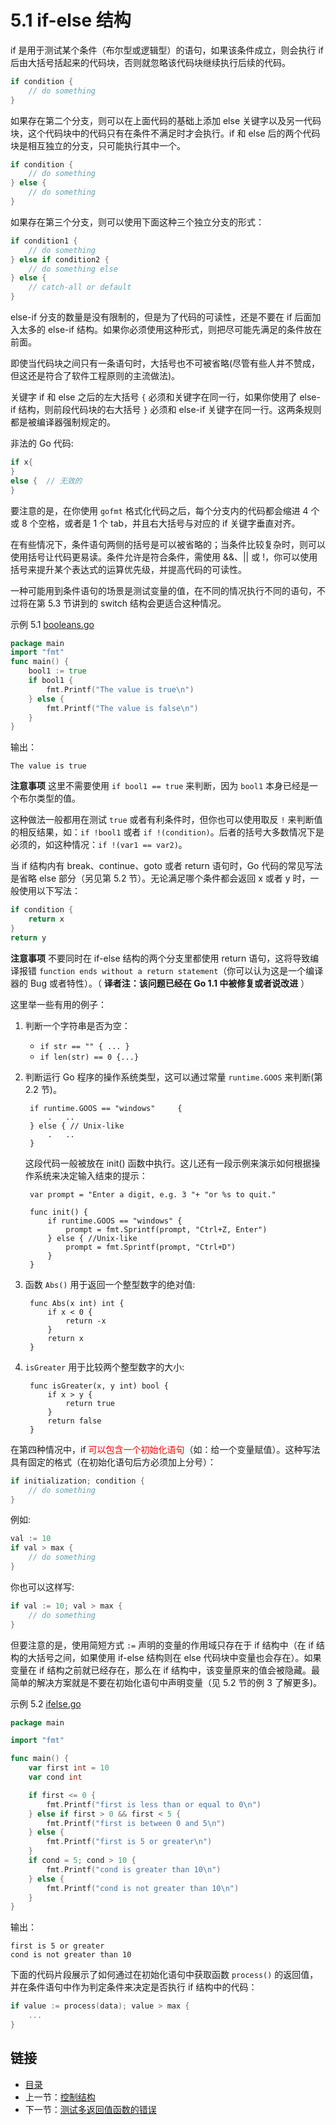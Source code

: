 # 5.1 if-else 结构

if 是用于测试某个条件（布尔型或逻辑型）的语句，如果该条件成立，则会执行 if 后由大括号括起来的代码块，否则就忽略该代码块继续执行后续的代码。

```go
if condition {
	// do something	
}
```

如果存在第二个分支，则可以在上面代码的基础上添加 else 关键字以及另一代码块，这个代码块中的代码只有在条件不满足时才会执行。if 和 else 后的两个代码块是相互独立的分支，只可能执行其中一个。

```go
if condition {
	// do something	
} else {
	// do something	
}
```

如果存在第三个分支，则可以使用下面这种三个独立分支的形式：

```go
if condition1 {
	// do something	
} else if condition2 {
	// do something else	
} else {
	// catch-all or default
}
```

else-if 分支的数量是没有限制的，但是为了代码的可读性，还是不要在 if 后面加入太多的 else-if 结构。如果你必须使用这种形式，则把尽可能先满足的条件放在前面。

即使当代码块之间只有一条语句时，大括号也不可被省略(尽管有些人并不赞成，但这还是符合了软件工程原则的主流做法)。

关键字 if 和 else 之后的左大括号 `{` 必须和关键字在同一行，如果你使用了 else-if 结构，则前段代码块的右大括号 `}` 必须和 else-if 关键字在同一行。这两条规则都是被编译器强制规定的。

非法的 Go 代码:

```go
if x{
}
else {	// 无效的
}
```

要注意的是，在你使用 `gofmt` 格式化代码之后，每个分支内的代码都会缩进 4 个或 8 个空格，或者是 1 个 tab，并且右大括号与对应的 if 关键字垂直对齐。

在有些情况下，条件语句两侧的括号是可以被省略的；当条件比较复杂时，则可以使用括号让代码更易读。条件允许是符合条件，需使用 &&、|| 或 !，你可以使用括号来提升某个表达式的运算优先级，并提高代码的可读性。

一种可能用到条件语句的场景是测试变量的值，在不同的情况执行不同的语句，不过将在第 5.3 节讲到的 switch 结构会更适合这种情况。

示例 5.1 [booleans.go](examples/chapter_5/booleans.go)

```go
package main
import "fmt"
func main() {
	bool1 := true
	if bool1 {
		fmt.Printf("The value is true\n")
	} else {
		fmt.Printf("The value is false\n")
	}
}
```

输出：
	
	The value is true

**注意事项** 这里不需要使用 `if bool1 == true` 来判断，因为 `bool1` 本身已经是一个布尔类型的值。

这种做法一般都用在测试 `true` 或者有利条件时，但你也可以使用取反 `!` 来判断值的相反结果，如：`if !bool1` 或者 `if !(condition)`。后者的括号大多数情况下是必须的，如这种情况：`if !(var1 == var2)`。

当 if 结构内有 break、continue、goto 或者 return 语句时，Go 代码的常见写法是省略 else 部分（另见第 5.2 节）。无论满足哪个条件都会返回 x 或者 y 时，一般使用以下写法：

```go
if condition {
	return x
}
return y
```

**注意事项** 不要同时在 if-else 结构的两个分支里都使用 return 语句，这将导致编译报错 `function ends without a return statement`（你可以认为这是一个编译器的 Bug 或者特性）。（ **译者注：该问题已经在 Go 1.1 中被修复或者说改进** ）

这里举一些有用的例子：

1. 判断一个字符串是否为空：
	- `if str == "" { ... }`
	- `if len(str) == 0 {...}`	
2. 判断运行 Go 程序的操作系统类型，这可以通过常量 `runtime.GOOS` 来判断(第 2.2 节)。
	
		if runtime.GOOS == "windows"	 {
			.	..
		} else { // Unix-like
			.	..
		}

	这段代码一般被放在 init() 函数中执行。这儿还有一段示例来演示如何根据操作系统来决定输入结束的提示：

		var prompt = "Enter a digit, e.g. 3 "+ "or %s to quit."
		
		func init() {
			if runtime.GOOS == "windows" {
				prompt = fmt.Sprintf(prompt, "Ctrl+Z, Enter")		
			} else { //Unix-like
				prompt = fmt.Sprintf(prompt, "Ctrl+D")
			}
		}

3. 函数 `Abs()` 用于返回一个整型数字的绝对值:

		func Abs(x int) int {
			if x < 0 {
				return -x
			}
			return x	
		}

4. `isGreater` 用于比较两个整型数字的大小:

		func isGreater(x, y int) bool {
			if x > y {
				return true	
			}
			return false
		}

在第四种情况中，if <font color=red>可以包含一个初始化语句</font>（如：给一个变量赋值）。这种写法具有固定的格式（在初始化语句后方必须加上分号）：

```go
if initialization; condition {
	// do something
}
```

例如:

```go
val := 10
if val > max {
	// do something
}
```

你也可以这样写:

```go
if val := 10; val > max {
	// do something
}
```

但要注意的是，使用简短方式 `:=` 声明的变量的作用域只存在于 if 结构中（在 if 结构的大括号之间，如果使用 if-else 结构则在 else 代码块中变量也会存在）。如果变量在 if 结构之前就已经存在，那么在 if 结构中，该变量原来的值会被隐藏。最简单的解决方案就是不要在初始化语句中声明变量（见 5.2 节的例 3 了解更多)。

示例 5.2 [ifelse.go](examples/chapter_5/ifelse.go)

```go
package main

import "fmt"

func main() {
	var first int = 10
	var cond int

	if first <= 0 {
		fmt.Printf("first is less than or equal to 0\n")
	} else if first > 0 && first < 5 {
		fmt.Printf("first is between 0 and 5\n")
	} else {
		fmt.Printf("first is 5 or greater\n")
	}
	if cond = 5; cond > 10 {
		fmt.Printf("cond is greater than 10\n")
	} else {
		fmt.Printf("cond is not greater than 10\n")
	}
}
```

输出：

	first is 5 or greater
	cond is not greater than 10

下面的代码片段展示了如何通过在初始化语句中获取函数 `process()` 的返回值，并在条件语句中作为判定条件来决定是否执行 if 结构中的代码：

```go
if value := process(data); value > max {
	...
}
```

## 链接

- [目录](directory.md)
- 上一节：[控制结构](05.0.md)
- 下一节：[测试多返回值函数的错误](05.2.md)
